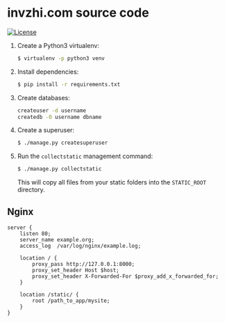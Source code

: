 # invzhi.com source code

[![License](https://img.shields.io/github/license/invzhi/invzhi.me.svg)](LICENSE)

1. Create a Python3 virtualenv:

   ```bash
   $ virtualenv -p python3 venv
   ```

2. Install dependencies:

   ```bash
   $ pip install -r requirements.txt
   ```

3. Create databases:

   ```bash
   createuser -d username
   createdb -O username dbname
   ```

4. Create a superuser:

   ```bash
   $ ./manage.py createsuperuser
   ```

5. Run the `collectstatic` management command:

   ```bash
   $ ./manage.py collectstatic
   ```

   This will copy all files from your static folders into the `STATIC_ROOT` directory.

## Nginx

```nginx
server {
    listen 80;
    server_name example.org;
    access_log  /var/log/nginx/example.log;

    location / {
        proxy_pass http://127.0.0.1:8000;
        proxy_set_header Host $host;
        proxy_set_header X-Forwarded-For $proxy_add_x_forwarded_for;
    }
  
    location /static/ {
        root /path_to_app/mysite;
    }
}
```